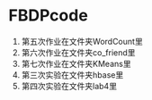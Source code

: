 # FBDPcode
1. 第五次作业在文件夹WordCount里
2. 第六次作业在文件夹co_friend里
3. 第七次作业在文件夹KMeans里
4. 第三次实验在文件夹hbase里
5. 第四次实验在文件夹lab4里

